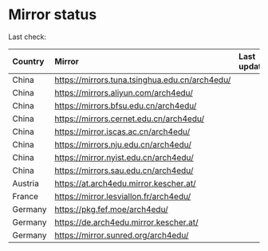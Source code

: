 <script src="./time.js"></script>
# Mirror status
Last check: <script type="text/javascript">localize(1732389435.2328987);</script>

|Country|Mirror|Last update|
|:------|:-----|:----------|
|China|https://mirrors.tuna.tsinghua.edu.cn/arch4edu/|<script type="text/javascript">localize(1732344228);</script>|
|China|https://mirrors.aliyun.com/arch4edu/|<script type="text/javascript">localize(1732344228);</script>|
|China|https://mirrors.bfsu.edu.cn/arch4edu/|<script type="text/javascript">localize(1732344228);</script>|
|China|https://mirrors.cernet.edu.cn/arch4edu/|<script type="text/javascript">localize(1732344228);</script>|
|China|https://mirror.iscas.ac.cn/arch4edu/|<script type="text/javascript">localize(1732344228);</script>|
|China|https://mirrors.nju.edu.cn/arch4edu/|<script type="text/javascript">localize(1732257800);</script>|
|China|https://mirror.nyist.edu.cn/arch4edu/|<script type="text/javascript">localize(1732344228);</script>|
|China|https://mirrors.sau.edu.cn/arch4edu/|<script type="text/javascript">localize(1729319991);</script>|
|Austria|https://at.arch4edu.mirror.kescher.at/|<script type="text/javascript">localize(1732344228);</script>|
|France|https://mirror.lesviallon.fr/arch4edu/|<script type="text/javascript">localize(1732344228);</script>|
|Germany|https://pkg.fef.moe/arch4edu/|<script type="text/javascript">localize(1732344228);</script>|
|Germany|https://de.arch4edu.mirror.kescher.at/|<script type="text/javascript">localize(1732344228);</script>|
|Germany|https://mirror.sunred.org/arch4edu/|<script type="text/javascript">localize(1732344228);</script>|

<script src="./tablefilter/tablefilter.js"></script>
<script src="./table.js"></script>